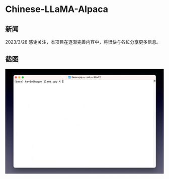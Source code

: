# Chinese-LLaMA-Alpaca



## 新闻

2023/3/28 感谢关注，本项目在逐渐完善内容中，将很快与各位分享更多信息。



## 截图

![](./pics/screencast.gif)


